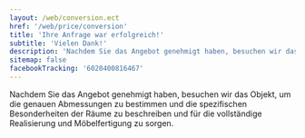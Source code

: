 ```yaml
---
layout: /web/conversion.ect
href: '/web/price/conversion'
title: 'Ihre Anfrage war erfolgreich!'
subtitle: 'Vielen Dank!'
description: 'Nachdem Sie das Angebot genehmigt haben, besuchen wir das Objekt, um die genauen Abmessungen zu bestimmen und die spezifischen Besonderheiten der Räume zu beschreiben und für die vollständige Realisierung und Möbelfertigung zu sorgen.'
sitemap: false
facebookTracking: '6020400816467'
---
```

Nachdem Sie das Angebot genehmigt haben, besuchen wir das Objekt, um die genauen Abmessungen zu bestimmen und die spezifischen Besonderheiten der Räume zu beschreiben und für die vollständige Realisierung und Möbelfertigung zu sorgen.